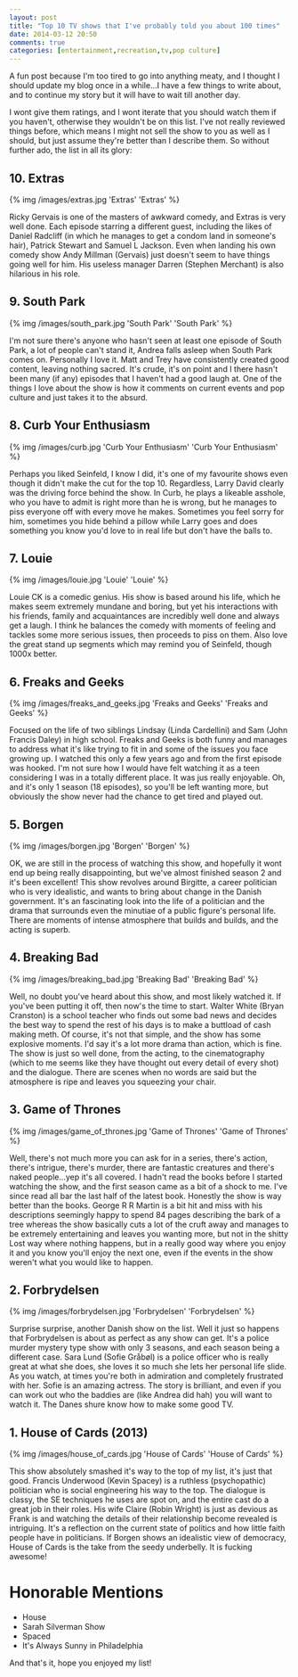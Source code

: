 ```yaml
---
layout: post
title: "Top 10 TV shows that I've probably told you about 100 times"
date: 2014-03-12 20:50
comments: true
categories: [entertainment,recreation,tv,pop culture]
---
```


A fun post because I'm too tired to go into anything meaty, and I thought I should update my blog once in a while...I have a few things to write about, and to continue my story but it will have to wait till another day.

I wont give them ratings, and I wont iterate that you should watch them if you haven't, otherwise they wouldn't be on this list. I've not really reviewed things before, which means I might not sell the show to you as well as I should, but just assume they're better than I describe them. So without further ado, the list in all its glory:

<!-- more -->

## 10. Extras ##

{% img /images/extras.jpg 'Extras' 'Extras' %}

Ricky Gervais is one of the masters of awkward comedy, and Extras is very well done. Each episode starring a different guest, including the likes of Daniel Radcliff (in which he manages to get a condom land in someone's hair), Patrick Stewart and Samuel L Jackson. Even when landing his own comedy show Andy Millman (Gervais) just doesn't seem to have things going well for him. His useless manager Darren (Stephen Merchant) is also hilarious in his role. 

## 9. South Park ##

{% img /images/south_park.jpg 'South Park' 'South Park' %}

I'm not sure there's anyone who hasn't seen at least one episode of South Park, a lot of people can't stand it, Andrea falls asleep when South Park comes on. Personally I love it. Matt and Trey have consistently created good content, leaving nothing sacred. It's crude, it's on point and I there hasn't been many (if any) episodes that I haven't had a good laugh at. One of the things I love about the show is how it comments on current events and pop culture and just takes it to the absurd.

## 8. Curb Your Enthusiasm ##

{% img /images/curb.jpg 'Curb Your Enthusiasm' 'Curb Your Enthusiasm' %}

Perhaps you liked Seinfeld, I know I did, it's one of my favourite shows even though it didn't make the cut for the top 10. Regardless, Larry David clearly was the driving force behind the show. In Curb, he plays a likeable asshole, who you have to admit is right more than he is wrong, but he manages to piss everyone off with every move he makes. Sometimes you feel sorry for him, sometimes you hide behind a pillow while Larry goes and does something you know you'd love to in real life but don't have the balls to.

## 7. Louie ##

{% img /images/louie.jpg 'Louie' 'Louie' %}

Louie CK is a comedic genius. His show is based around his life, which he makes seem extremely mundane and boring, but yet his interactions with his friends, family and acquaintances are incredibly well done and always get a laugh. I think he balances the comedy with moments of feeling and tackles some more serious issues, then proceeds to piss on them. Also love the great stand up segments which may remind you of Seinfeld, though 1000x better.

## 6. Freaks and Geeks ##

{% img /images/freaks_and_geeks.jpg 'Freaks and Geeks' 'Freaks and Geeks' %}

Focused on the life of two siblings Lindsay (Linda Cardellini) and Sam (John Francis Daley) in high school. Freaks and Geeks is both funny and manages to address what it's like trying to fit in and some of the issues you face growing up. I watched this only a few years ago and from the first episode was hooked. I'm not sure how I would have felt watching it as a teen considering I was in a totally different place. It was jus really enjoyable. Oh, and it's only 1 season (18 episodes), so you'll be left wanting more, but obviously the show never had the chance to get tired and played out. 

## 5. Borgen ##

{% img /images/borgen.jpg 'Borgen' 'Borgen' %}

OK, we are still in the process of watching this show, and hopefully it wont end up being really disappointing, but we've almost finished season 2 and it's been excellent! This show revolves around Birgitte, a career politician who is very idealistic, and wants to bring about change in the Danish government. It's an fascinating look into the life of a politician and the drama that surrounds even the minutiae of a public figure's personal life. There are moments of intense atmosphere that builds and builds, and the acting is superb.

## 4. Breaking Bad ##

{% img /images/breaking_bad.jpg 'Breaking Bad' 'Breaking Bad' %}

Well, no doubt you've heard about this show, and most likely watched it. If you've been putting it off, then now's the time to start. Walter White (Bryan Cranston) is a school teacher who finds out some bad news and decides the best way to spend the rest of his days is to make a buttload of cash making meth. Of course, it's not that simple, and the show has some explosive moments. I'd say it's a lot more drama than action, which is fine. The show is just so well done, from the acting, to the cinematography (which to me seems like they have thought out every detail of every shot) and the dialogue. There are scenes when no words are said but the atmosphere is ripe and leaves you squeezing your chair.

## 3. Game of Thrones ##

{% img /images/game_of_thrones.jpg 'Game of Thrones' 'Game of Thrones' %}

Well, there's not much more you can ask for in a series, there's action, there's intrigue, there's murder, there are fantastic creatures and there's naked people...yep it's all covered. I hadn't read the books before I started watching the show, and the first season came as a bit of a shock to me. I've since read all bar the last half of the latest book. Honestly the show is way better than the books. George R R Martin is a bit hit and miss with his descriptions seemingly happy to spend 84 pages describing the bark of a tree whereas the show basically cuts a lot of the cruft away and manages to be extremely entertaining and leaves you wanting more, but not in the shitty Lost way where nothing happens, but in a really good way where you enjoy it and you know you'll enjoy the next one, even if the events in the show weren't what you would like to happen.

## 2. Forbrydelsen ##

{% img /images/forbrydelsen.jpg 'Forbrydelsen' 'Forbrydelsen' %}

Surprise surprise, another Danish show on the list. Well it just so happens that Forbrydelsen is about as perfect as any show can get. It's a police murder mystery type show with only 3 seasons, and each season being a different case. Sara Lund (Sofie Gråbøl) is a police officer who is really great at what she does, she loves it so much she lets her personal life slide. As you watch, at times you're both in admiration and completely frustrated with her. Sofie is an amazing actress. The story is brilliant, and even if you can work out who the baddies are (like Andrea did hah) you will want to watch it. The Danes shure know how to make some good TV.

## 1. House of Cards (2013) ##

{% img /images/house_of_cards.jpg 'House of Cards' 'House of Cards' %}

This show absolutely smashed it's way to the top of my list, it's just that good. Francis Underwood (Kevin Spacey) is a ruthless (psychopathic) politician who is social engineering his way to the top. The dialogue is classy, the SE techniques he uses are spot on, and the entire cast do a great job in their roles. His wife Claire (Robin Wright) is just as devious as Frank is and watching the details of their relationship become revealed is intriguing. It's a reflection on the current state of politics and how little faith people have in politicians. If Borgen shows an idealistic view of democracy, House of Cards is the take from the seedy underbelly. It is fucking awesome!

# Honorable Mentions #

+ House 
+ Sarah Silverman Show
+ Spaced
+ It's Always Sunny in Philadelphia

And that's it, hope you enjoyed my list!
